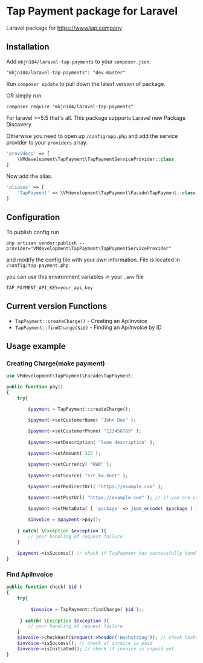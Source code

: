 # Tap Payment package for Laravel

Laravel package for https://www.tap.company

## Installation

Add `mkjn184/laravel-tap-payments` to your `composer.json`.
```
"mkjn184/laravel-tap-payments": "dev-master"
```

Run `composer update` to pull down the latest version of package.

OR simply run
```
composer require "mkjn184/laravel-tap-payments"
```

For laravel >=5.5 that's all. This package supports Laravel new Package Discovery.

Otherwise you need to open up `/config/app.php` and add the service provider to your `providers` array.
```php
'providers' => [
	\VMdevelopment\TapPayment\TapPaymentServiceProvider::class
]
```

Now add the alias.
```php
'aliases' => [
	'TapPayment' => \VMdevelopment\TapPayment\Facade\TapPayment::class
]
```

## Configuration
To publish config run
```
php artisan vendor:publish --provider="VMdevelopment\TapPayment\TapPaymentServiceProvider"
```
and modify the config file with your own information. File is located in `/config/tap-payment.php`

you can use this environment variables in your `.env` file
```
TAP_PAYMENT_API_KEY=your_api_key
```

## Current version Functions

* `TapPayment::createCharge()` - Creating an ApiInvoice
* `TapPayment::findCharge($id)` - Finding an ApiInvoice by ID

## Usage example

### Creating Charge(make payment)
```php
use VMdevelopment\TapPayment\Facade\TapPayment;

public function pay()
{
	try{

		$payment = TapPayment::createCharge();

		$payment->setCustomerName( "John Doe" );
		
		$payment->setCustomerPhone( "123456789" );
		
		$payment->setDescription( "Some description" );

		$payment->setAmount( 123 );

		$payment->setCurrency( "KWD" );
		
		$payment->setSource( "src_kw.knet" );
        
		$payment->setRedirectUrl( "https://example.com" );

		$payment->setPostUrl( "https://example.com" ); // if you are using post request to handle payment updates

		$payment->setMetaData( [ 'package' => json_encode( $package ) ] ); // if you want to send metadata

		$invoice = $payment->pay();
		
	} catch( \Exception $exception ){
		// your handling of request failure
	}
    
    $payment->isSuccess() // check if TapPayment has successfully handled request.
}
```
### Find ApiInvoice
```php
public function check( $id )
{
	try{
	
		 $invoice = TapPayment::findCharge( $id );;
		 
	 } catch( \Exception $exception ){
		// your handling of request failure
	}
	$invoice->checkHash($request->header('Hashstring')); // check hashstring to make sure that request comes from Tap
	$invoice->isSuccess(); // check if invoice is paid
	$invoice->isInitiated(); // check if invoice is unpaid yet
}
```